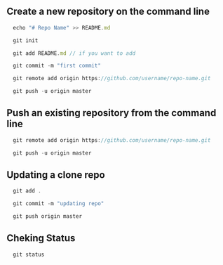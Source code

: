 ## Create a new repository on the command line
```jsx
  echo "# Repo Name" >> README.md
```
```jsx
  git init
```
```jsx
  git add README.md // if you want to add
```
```jsx
  git commit -m "first commit"
```
```jsx
  git remote add origin https://github.com/username/repo-name.git
```
```jsx
  git push -u origin master
```

## Push an existing repository from the command line
```jsx
  git remote add origin https://github.com/username/repo-name.git
```
```jsx
  git push -u origin master
```

## Updating a clone repo
```jsx
  git add .
```
```jsx
  git commit -m "updating repo"
```
```jsx
  git push origin master
```

## Cheking Status

```jsx
  git status
```
